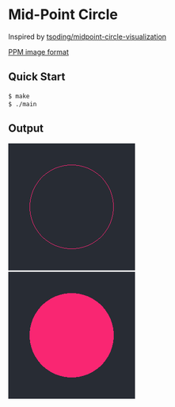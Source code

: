 # Mid-Point Circle

Inspired by [tsoding/midpoint-circle-visualization](https://github.com/tsoding/midpoint-circle-visualization)

[PPM image format](https://en.wikipedia.org/wiki/Netpbm)

## Quick Start

```console
$ make
$ ./main
```
## Output

![Circle](img/circle.png) ![Filled circle](img/filled_circle.png)


